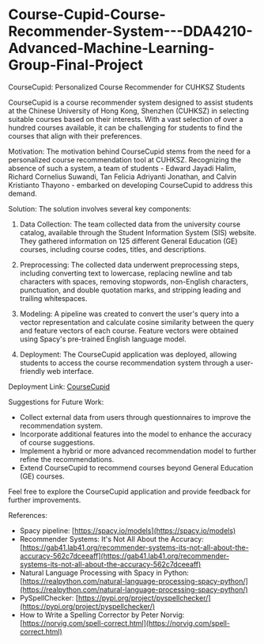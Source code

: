 # Course-Cupid-Course-Recommender-System---DDA4210-Advanced-Machine-Learning-Group-Final-Project
CourseCupid: Personalized Course Recommender for CUHKSZ Students

CourseCupid is a course recommender system designed to assist students at the Chinese University of Hong Kong, Shenzhen (CUHKSZ) in selecting suitable courses based on their interests. With a vast selection of over a hundred courses available, it can be challenging for students to find the courses that align with their preferences.

Motivation:
The motivation behind CourseCupid stems from the need for a personalized course recommendation tool at CUHKSZ. Recognizing the absence of such a system, a team of students - Edward Jayadi Halim, Richard Cornelius Suwandi, Tan Felicia Adriyanti Jonathan, and Calvin Kristianto Thayono - embarked on developing CourseCupid to address this demand.

Solution:
The solution involves several key components:

1. Data Collection: The team collected data from the university course catalog, available through the Student Information System (SIS) website. They gathered information on 125 different General Education (GE) courses, including course codes, titles, and descriptions.

2. Preprocessing: The collected data underwent preprocessing steps, including converting text to lowercase, replacing newline and tab characters with spaces, removing stopwords, non-English characters, punctuation, and double quotation marks, and stripping leading and trailing whitespaces.

3. Modeling: A pipeline was created to convert the user's query into a vector representation and calculate cosine similarity between the query and feature vectors of each course. Feature vectors were obtained using Spacy's pre-trained English language model.

4. Deployment: The CourseCupid application was deployed, allowing students to access the course recommendation system through a user-friendly web interface.

Deployment Link: [CourseCupid](https://coursecupid.streamlit.app)

Suggestions for Future Work:
- Collect external data from users through questionnaires to improve the recommendation system.
- Incorporate additional features into the model to enhance the accuracy of course suggestions.
- Implement a hybrid or more advanced recommendation model to further refine the recommendations.
- Extend CourseCupid to recommend courses beyond General Education (GE) courses.

Feel free to explore the CourseCupid application and provide feedback for further improvements.

References:
- Spacy pipeline: [https://spacy.io/models](https://spacy.io/models)
- Recommender Systems: It's Not All About the Accuracy: [https://gab41.lab41.org/recommender-systems-its-not-all-about-the-accuracy-562c7dceeaff](https://gab41.lab41.org/recommender-systems-its-not-all-about-the-accuracy-562c7dceeaff)
- Natural Language Processing with Spacy in Python: [https://realpython.com/natural-language-processing-spacy-python/](https://realpython.com/natural-language-processing-spacy-python/)
- PySpellChecker: [https://pypi.org/project/pyspellchecker/](https://pypi.org/project/pyspellchecker/)
- How to Write a Spelling Corrector by Peter Norvig: [https://norvig.com/spell-correct.html](https://norvig.com/spell-correct.html)

